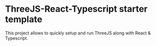 # ThreeJS-React-Typescript starter template

This project allows to quickly setup and run ThreeJS along with React & Typescript.
